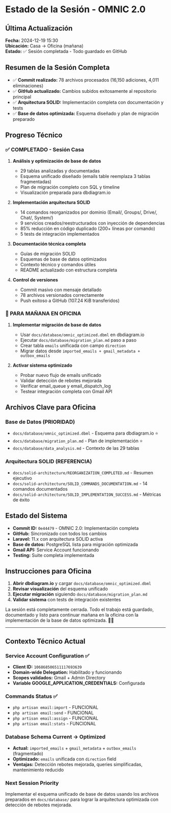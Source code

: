 # Estado de la Sesión - OMNIC 2.0

## Última Actualización
**Fecha:** 2024-12-19 15:30  
**Ubicación:** Casa → Oficina (mañana)  
**Estado:** ✅ Sesión completada - Todo guardado en GitHub  

## Resumen de la Sesión Completa
- ✅ **Commit realizado:** 78 archivos procesados (16,150 adiciones, 4,011 eliminaciones)
- ✅ **GitHub actualizado:** Cambios subidos exitosamente al repositorio principal
- ✅ **Arquitectura SOLID:** Implementación completa con documentación y tests
- ✅ **Base de datos optimizada:** Esquema diseñado y plan de migración preparado

## Progreso Técnico

### ✅ COMPLETADO - Sesión Casa
1. **Análisis y optimización de base de datos**
   - 29 tablas analizadas y documentadas
   - Esquema unificado diseñado (emails table reemplaza 3 tablas fragmentadas)
   - Plan de migración completo con SQL y timeline
   - Visualización preparada para dbdiagram.io

2. **Implementación arquitectura SOLID**
   - 14 comandos reorganizados por dominio (Email/, Groups/, Drive/, Chat/, System/)
   - 9 servicios creados/reestructurados con inyección de dependencias
   - 85% reducción en código duplicado (200+ líneas por comando)
   - 5 tests de integración implementados

3. **Documentación técnica completa**
   - Guías de migración SOLID
   - Esquemas de base de datos optimizados
   - Contexto técnico y comandos útiles
   - README actualizado con estructura completa

4. **Control de versiones**
   - Commit masivo con mensaje detallado
   - 78 archivos versionados correctamente
   - Push exitoso a GitHub (107.24 KiB transferidos)

### 🎯 PARA MAÑANA EN OFICINA
1. **Implementar migración de base de datos**
   - Usar `docs/database/omnic_optimized.dbml` en dbdiagram.io
   - Ejecutar `docs/database/migration_plan.md` paso a paso
   - Crear tabla `emails` unificada con campo `direction`
   - Migrar datos desde `imported_emails + gmail_metadata + outbox_emails`

2. **Activar sistema optimizado**
   - Probar nuevo flujo de emails unificado
   - Validar detección de rebotes mejorada
   - Verificar email_queue y email_dispatch_log
   - Testear integración completa con Gmail API

## Archivos Clave para Oficina

### Base de Datos (PRIORIDAD)
- `docs/database/omnic_optimized.dbml` - Esquema para dbdiagram.io ⭐
- `docs/database/migration_plan.md` - Plan de implementación ⭐
- `docs/database/data_analysis.md` - Contexto de las 29 tablas

### Arquitectura SOLID (REFERENCIA)
- `docs/solid-architecture/REORGANIZATION_COMPLETED.md` - Resumen ejecutivo
- `docs/solid-architecture/SOLID_COMMANDS_DOCUMENTATION.md` - 14 comandos documentados
- `docs/solid-architecture/SOLID_IMPLEMENTATION_SUCCESS.md` - Métricas de éxito

## Estado del Sistema
- **Commit ID:** `0e44479` - OMNIC 2.0: Implementación completa
- **GitHub:** Sincronizado con todos los cambios
- **Laravel:** 11.x con arquitectura SOLID activa
- **Base de datos:** PostgreSQL lista para migración optimizada
- **Gmail API:** Service Account funcionando
- **Testing:** Suite completa implementada

## Instrucciones para Oficina
1. **Abrir dbdiagram.io** y cargar `docs/database/omnic_optimized.dbml`
2. **Revisar visualización** del esquema unificado
3. **Ejecutar migración** siguiendo `docs/database/migration_plan.md`
4. **Validar sistema** con tests de integración existentes

La sesión está completamente cerrada. Todo el trabajo está guardado, documentado y listo para continuar mañana en la oficina con la implementación de la base de datos optimizada. 🏢✅

---

## Contexto Técnico Actual

### Service Account Configuration ✅
- **Client ID:** `106868506511117693639`
- **Domain-wide Delegation:** Habilitado y funcionando
- **Scopes validados:** Gmail + Admin Directory
- **Variable GOOGLE_APPLICATION_CREDENTIALS:** Configurada

### Commands Status ✅
- `php artisan email:import` - FUNCIONAL
- `php artisan email:send` - FUNCIONAL  
- `php artisan email:assign` - FUNCIONAL
- `php artisan email:stats` - FUNCIONAL

### Database Schema Current → Optimized
- **Actual:** `imported_emails` + `gmail_metadata` + `outbox_emails` (fragmentado)
- **Optimizado:** `emails` unificada con `direction` field
- **Ventajas:** Detección rebotes mejorada, queries simplificadas, mantenimiento reducido

### Next Session Priority
Implementar el esquema unificado de base de datos usando los archivos preparados en `docs/database/` para lograr la arquitectura optimizada con detección de rebotes mejorada.